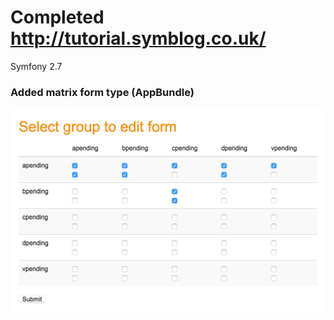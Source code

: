Completed http://tutorial.symblog.co.uk/
=======

Symfony 2.7

### Added matrix form type (AppBundle)
![alt tag](https://raw.githubusercontent.com/andreyserdjuk/symblog_27/master/src/AppBundle/Resources/public/images/matrix_screenshoot.png)
